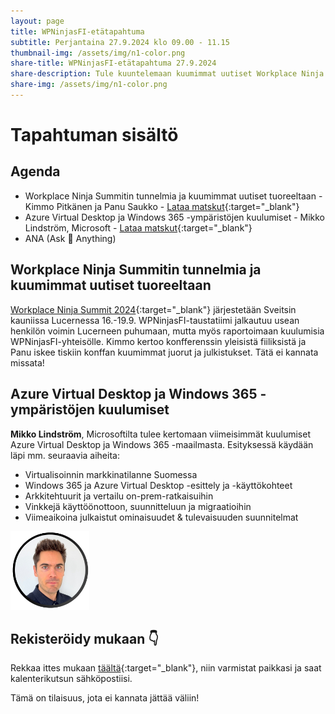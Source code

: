 ```yaml
---
layout: page
title: WPNinjasFI-etätapahtuma
subtitle: Perjantaina 27.9.2024 klo 09.00 - 11.15
thumbnail-img: /assets/img/n1-color.png
share-title: WPNinjasFI-etätapahtuma 27.9.2024
share-description: Tule kuuntelemaan kuumimmat uutiset Workplace Ninja Summitista! Lisäksi on luvassa kattava katsaus Azure Virtual Desktop ja Windows 365 -maailmaan. 
share-img: /assets/img/n1-color.png
--- 
```

# Tapahtuman sisältö
## Agenda
- Workplace Ninja Summitin tunnelmia ja kuumimmat uutiset tuoreeltaan - Kimmo Pitkänen ja Panu Saukko - [Lataa matskut](./tapahtumat/20240927/20240927-workplace-ninja-summit-terveiset.pdf){:target="_blank"}
- Azure Virtual Desktop ja Windows 365 -ympäristöjen kuulumiset - Mikko Lindström, Microsoft - [Lataa matskut](./tapahtumat/20240927/Microsoft-virtualization-solutions.pdf){:target="_blank"}
- ANA (Ask 🥷 Anything)

## Workplace Ninja Summitin tunnelmia ja kuumimmat uutiset tuoreeltaan
[Workplace Ninja Summit 2024](https://www.wpninjas.ch/events/workplace-ninja-summit-2024/){:target="_blank"} järjestetään Sveitsin kauniissa Lucernessa 16.-19.9. WPNinjasFI-taustatiimi jalkautuu usean henkilön voimin Lucerneen puhumaan, mutta myös raportoimaan kuulumisia WPNinjasFI-yhteisölle. Kimmo kertoo konfferenssin yleisistä fiiliksistä ja Panu iskee tiskiin konffan kuumimmat juorut ja julkistukset. Tätä ei kannata missata!

## Azure Virtual Desktop ja Windows 365 -ympäristöjen kuulumiset
**Mikko Lindström**, Microsoftilta tulee kertomaan viimeisimmät kuulumiset Azure Virtual Desktop ja Windows 365 -maailmasta. Esityksessä käydään läpi mm. seuraavia aiheita:
- Virtualisoinnin markkinatilanne Suomessa
- Windows 365 ja Azure Virtual Desktop -esittely ja -käyttökohteet
- Arkkitehtuurit ja vertailu on-prem-ratkaisuihin
- Vinkkejä käyttöönottoon, suunnitteluun ja migraatioihin
- Viimeaikoina julkaistut ominaisuudet & tulevaisuuden suunnitelmat

<div align="left">
  <img src="/assets/img/mikko_lindstrom.png" width="25%">
</div>

## Rekisteröidy mukaan 👇
Rekkaa ittes mukaan [täältä](https://events.teams.microsoft.com/event/daa273f2-90ea-48dc-87a3-8d16fa92f042@84dc9e35-ee96-4291-9726-fad8009fb935){:target="_blank"}, niin varmistat paikkasi ja saat kalenterikutsun sähköpostiisi. 

Tämä on tilaisuus, jota ei kannata jättää väliin!
